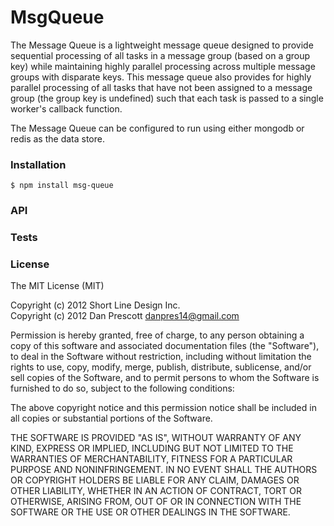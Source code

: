 # MsgQueue

The Message Queue is a lightweight message queue
designed to provide sequential processing of all tasks in
a message group (based on a group key) while maintaining highly
parallel processing across multiple message groups with disparate
keys.  This message queue also provides for highly parallel processing
of all tasks that have not been assigned to a message group (the group key is
undefined) such that each task is passed to a single worker's callback function.

The Message Queue can be configured to run
using either mongodb or redis as the data store.

### Installation

    $ npm install msg-queue


### API


### Tests


### License

The MIT License (MIT)

Copyright (c) 2012 Short Line Design Inc.  
Copyright (c) 2012 Dan Prescott <danpres14@gmail.com>  

Permission is hereby granted, free of charge, to any person obtaining a copy of this software and associated documentation files (the "Software"), to deal in the Software without restriction, including without limitation the rights to use, copy, modify, merge, publish, distribute, sublicense, and/or sell copies of the Software, and to permit persons to whom the Software is furnished to do so, subject to the following conditions:

The above copyright notice and this permission notice shall be included in all copies or substantial portions of the Software.

THE SOFTWARE IS PROVIDED "AS IS", WITHOUT WARRANTY OF ANY KIND, EXPRESS OR IMPLIED, INCLUDING BUT NOT LIMITED TO THE WARRANTIES OF MERCHANTABILITY, FITNESS FOR A PARTICULAR PURPOSE AND NONINFRINGEMENT. IN NO EVENT SHALL THE AUTHORS OR COPYRIGHT HOLDERS BE LIABLE FOR ANY CLAIM, DAMAGES OR OTHER LIABILITY, WHETHER IN AN ACTION OF CONTRACT, TORT OR OTHERWISE, ARISING FROM, OUT OF OR IN CONNECTION WITH THE SOFTWARE OR THE USE OR OTHER DEALINGS IN THE SOFTWARE.
